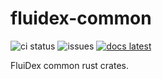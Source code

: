 # fluidex-common
![ci status](https://github.com/fluidex/common-rs/workflows/CI/badge.svg)
![issues](https://img.shields.io/github/issues/fluidex/common-rs)
[![docs latest](https://img.shields.io/badge/docs-latest-success)](https://www.fluidex.io/common-rs/fluidex_common/)

FluiDex common rust crates.
